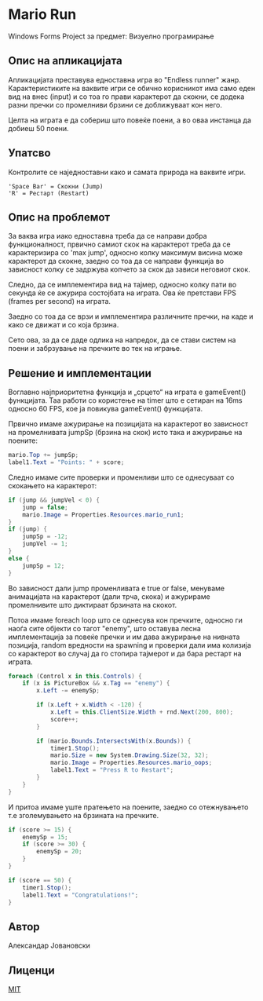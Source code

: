 # Mario Run

Windows Forms Project за предмет: Визуелно програмирање

## Опис на апликацијата

Апликацијата преставува едноставна игра во "Endless runner" жанр. Карактеристиките на ваквите игри се обично корисникот има само еден вид на внес (input) и со тоа го прави карактерот да скокни, се додека разни пречки со промелниви брзини се доближуваат кон него. 

Целта на играта е да собериш што повеќе поени, а во оваа инстанца да добиеш 50 поени.


## Упатсво

Контролите се наједноставни како и самата природа на ваквите игри.

```
'Space Bar' = Скокни (Jump)
'R' = Рестарт (Restart) 
```

## Опис на проблемот
За ваква игра иако едноставна треба да се направи добра функционалност, првично самиот скок на карактерот треба да се карактеризира со 'max jump', односно колку максимум висина може карактерот да скокне, заедно со тоа да се направи функција во зависност колку се задржува копчето за скок да зависи неговиот скок.

Следно, да се имплементира вид на тајмер, односно колку пати во секунда ќе се ажурира состојбата на играта.
Ова ќе претстави FPS (frames per second) на играта. 

Заедно со тоа да се врзи и имплементира различните пречки, на каде и како се движат и со која брзина.

Сето ова, за да се даде одлика на напредок, да се стави систем на поени и забрзување на пречките во тек на играње.

## Решение и имплементации
Воглавно најприоритетна функција и „срцето“ на играта е gameEvent() функцијата.
Таа работи со користење на timer што е сетиран на 16ms односно 60 FPS, кое ја повикува gameEvent() функцијата.

Првично имаме ажурирање на позицијата на карактерот во зависност на промелнивата jumpSp (брзина на скок) исто така и ажурирање на поените:
```c#
mario.Top += jumpSp;
label1.Text = "Points: " + score;
```
Следно имаме сите проверки и променливи што се однесуваат со скокањето на карактерот:
```c#
if (jump && jumpVel < 0) {
    jump = false;
    mario.Image = Properties.Resources.mario_run1;
}
if (jump) {
    jumpSp = -12;
    jumpVel -= 1;
}
else {
    jumpSp = 12;
}
```
Во зависност дали jump променливата е true or false, менуваме анимацијата на карактерот (дали трча, скока) и ажурираме промелнивите што диктираат брзината на скокот.

Потоа имаме foreach loop што се однесува кон пречките, односно ги наоѓа сите објекти со тагот "enemy", што оставува лесна имплементација за повеќе пречки и им дава ажурирање на нивната позиција, random вредности на spawning и проверки дали има колизија со карактерот во случај да го стопира тајмерот и да бара рестарт на играта.

```c#
foreach (Control x in this.Controls) {
    if (x is PictureBox && x.Tag == "enemy") {
        x.Left -= enemySp;

        if (x.Left + x.Width < -120) {
            x.Left = this.ClientSize.Width + rnd.Next(200, 800);
            score++;
        }

        if (mario.Bounds.IntersectsWith(x.Bounds)) {
            timer1.Stop();
            mario.Size = new System.Drawing.Size(32, 32);
            mario.Image = Properties.Resources.mario_oops;
            label1.Text = "Press R to Restart";
        }
    }
}
```
И притоа имаме уште пратењето на поените, заедно со отежнувањето т.е зголемувањето на брзината на пречките.
```c#
if (score >= 15) {
    enemySp = 15;
    if (score >= 30) {
        enemySp = 20;
    }
}

if (score == 50) {
    timer1.Stop();
    label1.Text = "Congratulations!";
}
```
## Автор

Александар Јовановски

## Лиценци
[MIT](https://github.com/vpproekt/mariorun/blob/master/LICENSE)
